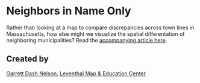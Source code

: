 Neighbors in Name Only
=================

Rather than looking at a map to compare discrepancies across town lines in Massachusetts, how else might we visualize the spatial differentation of neighboring municipalities? Read the [accompanying article here](https://www.leventhalmap.org/articles/neighbors-in-name-only/).

## Created by

[Garrett Dash Nelson](http://people.matinic.us/garrett), [Leventhal Map & Education Center](https://leventhalmap.org)

